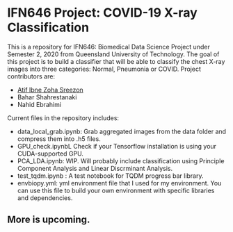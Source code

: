# IFN646 Project: COVID-19 X-ray Classification

This is a repository for IFN646: Biomedical Data Science Project under Semester 2, 2020 from Queensland University of Technology. The goal of this project is to build a classifier that will be able to classify the chest X-ray images into three categories: Normal, Pneumonia or COVID. Project contributors are:

* [Atif Ibne Zoha Sreezon][atif-github]
* Bahar Shahrestanaki
* Nahid Ebrahimi

Current files in the repository includes:
* data_local_grab.ipynb: Grab aggregated images from the data folder and compress them into .h5 files.
* GPU_check.ipynbL Check if your Tensorflow installation is using your CUDA-supported GPU.
* PCA_LDA.ipynb: WIP. Will probably include classification using Principle Component Analysis and Linear Discrminant Analysis.
* test_tqdm.ipynb : A test notebook for TQDM progress bar library.
* envbiopy.yml: yml environment file that I used for my environment. You can use this file to build your own environment with specific libraries and dependencies.


## More is upcoming.




[atif-github]: https://github.com/atif-sreezon